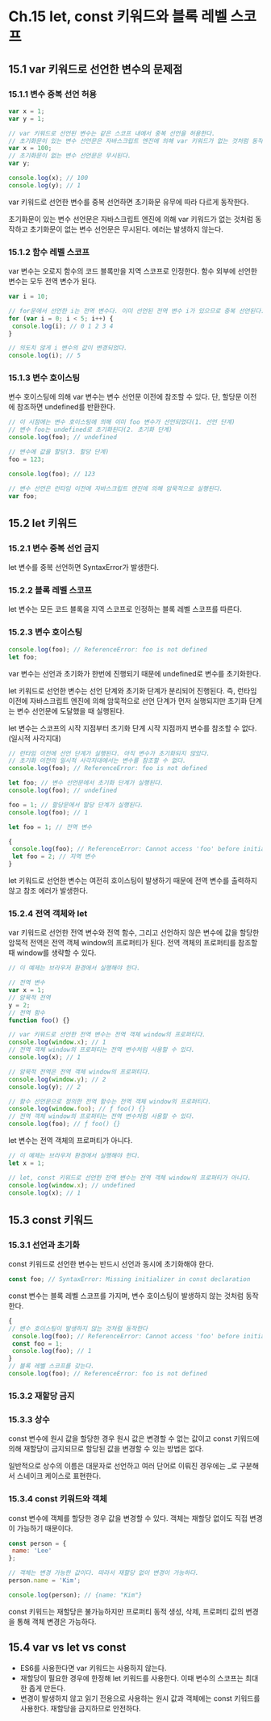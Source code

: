 # Ch.15 let, const 키워드와 블록 레벨 스코프

## 15.1 var 키워드로 선언한 변수의 문제점

### 15.1.1 변수 중복 선언 허용

```jsx
var x = 1;
var y = 1;

// var 키워드로 선언된 변수는 같은 스코프 내에서 중복 선언을 허용한다.
// 초기화문이 있는 변수 선언문은 자바스크립트 엔진에 의해 var 키워드가 없는 것처럼 동작한다.
var x = 100;
// 초기화문이 없는 변수 선언문은 무시된다.
var y;

console.log(x); // 100
console.log(y); // 1
```

var 키워드로 선언한 변수를 중복 선언하면 초기화문 유무에 따라 다르게 동작한다.

초기화문이 있는 변수 선언문은 자바스크립트 엔진에 의해 var 키워드가 없는 것처럼 동작하고 초기화문이 없는 변수 선언문은 무시된다. 에러는 발생하지 않는다. 

### 15.1.2 함수 레벨 스코프

var 변수는 오로지 함수의 코드 블록만을 지역 스코프로 인정한다. 함수 외부에 선언한 변수는 모두 전역 변수가 된다.

```jsx
var i = 10;

// for문에서 선언한 i는 전역 변수다. 이미 선언된 전역 변수 i가 있으므로 중복 선언된다.
for (var i = 0; i < 5; i++) {
 console.log(i); // 0 1 2 3 4
}

// 의도치 않게 i 변수의 값이 변경되었다.
console.log(i); // 5
```

### 15.1.3 변수 호이스팅

변수 호이스팅에 의해 var 변수는 변수 선언문 이전에 참조할 수 있다. 단, 할당문 이전에 참조하면 undefined를 반환한다. 

```jsx
// 이 시점에는 변수 호이스팅에 의해 이미 foo 변수가 선언되었다(1. 선언 단계)
// 변수 foo는 undefined로 초기화된다(2. 초기화 단계)
console.log(foo); // undefined

// 변수에 값을 할당(3. 할당 단계)
foo = 123;

console.log(foo); // 123

// 변수 선언은 런타임 이전에 자바스크립트 엔진에 의해 암묵적으로 실행된다.
var foo;
```

## 15.2 let 키워드

### 15.2.1 변수 중복 선언 금지

let 변수를 중복 선언하면 SyntaxError가 발생한다.

### 15.2.2 블록 레벨 스코프

let 변수는 모든 코드 블록을 지역 스코프로 인정하는 블록 레벨 스코프를 따른다.

### 15.2.3 변수 호이스팅

```jsx
console.log(foo); // ReferenceError: foo is not defined
let foo;
```

var 변수는 선언과 초기화가 한번에 진행되기 때문에 undefined로 변수를 초기화한다. 

let 키워드로 선언한 변수는 선언 단계와 초기화 단계가 분리되어 진행된다. 즉, 런타임 이전에 자바스크립트 엔진에 의해 암묵적으로 선언 단계가 먼저 실행되지만 초기화 단계는 변수 선언문에 도달했을 때 실행된다. 

let 변수는 스코프의 시작 지점부터 초기화 단계 시작 지점까지 변수를 참조할 수 없다.(일시적 사각지대)

```jsx
// 런타임 이전에 선언 단계가 실행된다. 아직 변수가 초기화되지 않았다.
// 초기화 이전의 일시적 사각지대에서는 변수를 참조할 수 없다.
console.log(foo); // ReferenceError: foo is not defined

let foo; // 변수 선언문에서 초기화 단계가 실행된다.
console.log(foo); // undefined

foo = 1; // 할당문에서 할당 단계가 실행된다.
console.log(foo); // 1
```

```jsx
let foo = 1; // 전역 변수

{
 console.log(foo); // ReferenceError: Cannot access 'foo' before initialization
 let foo = 2; // 지역 변수
}
```

let 키워드로 선언한 변수는 여전히 호이스팅이 발생하기 때문에 전역 변수를 출력하지 않고 참조 에러가 발생한다. 

### 15.2.4 전역 객체와 let

var 키워드로 선언한 전역 변수와 전역 함수, 그리고 선언하지 않은 변수에 값을 할당한 암묵적 전역은 전역 객체 window의 프로퍼티가 된다. 전역 객체의 프로퍼티를 참조할 때 window를 생략할 수 있다.

```jsx
// 이 예제는 브라우저 환경에서 실행해야 한다.

// 전역 변수
var x = 1;
// 암묵적 전역
y = 2;
// 전역 함수
function foo() {}

// var 키워드로 선언한 전역 변수는 전역 객체 window의 프로퍼티다.
console.log(window.x); // 1
// 전역 객체 window의 프로퍼티는 전역 변수처럼 사용할 수 있다.
console.log(x); // 1

// 암묵적 전역은 전역 객체 window의 프로퍼티다.
console.log(window.y); // 2
console.log(y); // 2

// 함수 선언문으로 정의한 전역 함수는 전역 객체 window의 프로퍼티다.
console.log(window.foo); // ƒ foo() {}
// 전역 객체 window의 프로퍼티는 전역 변수처럼 사용할 수 있다.
console.log(foo); // ƒ foo() {}
```

let 변수는 전역 객체의 프로퍼티가 아니다. 

```jsx
// 이 예제는 브라우저 환경에서 실행해야 한다.
let x = 1;

// let, const 키워드로 선언한 전역 변수는 전역 객체 window의 프로퍼티가 아니다.
console.log(window.x); // undefined
console.log(x); // 1
```

## 15.3 const 키워드

### 15.3.1 선언과 초기화

const 키워드로 선언한 변수는 반드시 선언과 동시에 초기화해야 한다.

```jsx
const foo; // SyntaxError: Missing initializer in const declaration
```

const 변수는 블록 레벨 스코프를 가지며, 변수 호이스팅이 발생하지 않는 것처럼 동작한다.

```jsx
{
// 변수 호이스팅이 발생하지 않는 것처럼 동작한다
 console.log(foo); // ReferenceError: Cannot access 'foo' before initialization
 const foo = 1;
 console.log(foo); // 1
}
// 블록 레벨 스코프를 갖는다.
console.log(foo); // ReferenceError: foo is not defined
```

### 15.3.2 재할당 금지

### 15.3.3 상수

const 변수에 원시 값을 할당한 경우 원시 값은 변경할 수 없는 값이고 const 키워드에 의해 재할당이 금지되므로 할당된 값을 변경할 수 있는 방법은 없다.

일반적으로 상수의 이름은 대문자로 선언하고 여러 단어로 이뤄진 경우에는 _로 구분해서 스네이크 케이스로 표현한다.

### 15.3.4 const 키워드와 객체

const 변수에 객체를 할당한 경우 값을 변경할 수 있다. 객체는 재할당 없이도 직접 변경이 가능하기 때문이다.

```jsx
const person = {
 name: 'Lee'
};

// 객체는 변경 가능한 값이다. 따라서 재할당 없이 변경이 가능하다.
person.name = 'Kim';

console.log(person); // {name: "Kim"}
```

const 키워드는 재할당은 불가능하지만 프로퍼티 동적 생성, 삭제, 프로퍼티 값의 변경을 통해 객체 변경은 가능하다. 

## 15.4 var vs let vs const

- ES6를 사용한다면 var 키워드는 사용하지 않는다.
- 재할당이 필요한 경우에 한정해 let 키워드를 사용한다. 이때 변수의 스코프는 최대한 좁게 만든다.
- 변경이 발생하지 않고 읽기 전용으로 사용하는 원시 값과 객체에는 const 키워드를 사용한다. 재할당을 금지하므로 안전하다.